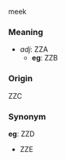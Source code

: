 meek
### Meaning
+ _adj_: ZZA
    + __eg__: ZZB

### Origin

ZZC

### Synonym

__eg__: ZZD

+ ZZE


